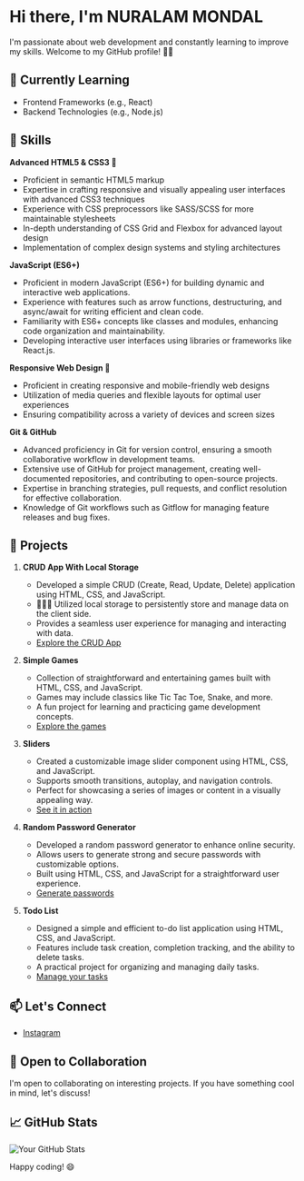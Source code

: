# Hi there, I'm NURALAM MONDAL
I'm passionate about web development and constantly learning to improve my skills. Welcome to my GitHub profile! 👨‍💻

## 🌱 Currently Learning
- Frontend Frameworks (e.g., React)
- Backend Technologies (e.g., Node.js)

## 🔧 Skills
 **Advanced HTML5 & CSS3 🚀**
  - Proficient in semantic HTML5 markup
  - Expertise in crafting responsive and visually appealing user interfaces with advanced CSS3 techniques
  - Experience with CSS preprocessors like SASS/SCSS for more maintainable stylesheets
  - In-depth understanding of CSS Grid and Flexbox for advanced layout design
  - Implementation of complex design systems and styling architectures

**JavaScript (ES6+)**
  - Proficient in modern JavaScript (ES6+) for building dynamic and interactive web applications.
  - Experience with features such as arrow functions, destructuring, and async/await for writing efficient and clean code.
  - Familiarity with ES6+ concepts like classes and modules, enhancing code organization and maintainability.
  - Developing interactive user interfaces using libraries or frameworks like React.js.


 **Responsive Web Design 📱**
  - Proficient in creating responsive and mobile-friendly web designs
  - Utilization of media queries and flexible layouts for optimal user experiences
  - Ensuring compatibility across a variety of devices and screen sizes

**Git & GitHub**
  - Advanced proficiency in Git for version control, ensuring a smooth collaborative workflow in development teams.
  - Extensive use of GitHub for project management, creating well-documented repositories, and contributing to open-source projects.
  - Expertise in branching strategies, pull requests, and conflict resolution for effective collaboration.
  - Knowledge of Git workflows such as Gitflow for managing feature releases and bug fixes.


## 🚀 Projects

1. **CRUD App With Local Storage**
   - Developed a simple CRUD (Create, Read, Update, Delete) application using HTML, CSS, and JavaScript.
   - 🔄🔄🔄  Utilized local storage to persistently store and manage data on the client side.
   - Provides a seamless user experience for managing and interacting with data.
   - [Explore the CRUD App](https://nur-9922.github.io/CRUD-App-With-Local-Storage/)

2. **Simple Games**
   - Collection of straightforward and entertaining games built with HTML, CSS, and JavaScript.
   - Games may include classics like Tic Tac Toe, Snake, and more.
   - A fun project for learning and practicing game development concepts.
   - [Explore the games](https://nur-9922.github.io/SIMPLE-GAMES)

3. **Sliders**
   - Created a customizable image slider component using HTML, CSS, and JavaScript.
   - Supports smooth transitions, autoplay, and navigation controls.
   - Perfect for showcasing a series of images or content in a visually appealing way.
   - [See it in action](https://github.com/your-username/sliders)

4. **Random Password Generator**
   - Developed a random password generator to enhance online security.
   - Allows users to generate strong and secure passwords with customizable options.
   - Built using HTML, CSS, and JavaScript for a straightforward user experience.
   - [Generate passwords](https://nur-9922.github.io/random-pas-gen/)

5. **Todo List**
   - Designed a simple and efficient to-do list application using HTML, CSS, and JavaScript.
   - Features include task creation, completion tracking, and the ability to delete tasks.
   - A practical project for organizing and managing daily tasks.
   - [Manage your tasks](https://nur-9922.github.io/Todo-list/)



## 📫 Let's Connect
- [Instagram](https://www.instagram.com/nuralam_9922/)

## 🤝 Open to Collaboration

I'm open to collaborating on interesting projects. If you have something cool in mind, let's discuss!

## 📈 GitHub Stats

![Your GitHub Stats](https://github-readme-stats.vercel.app/api?username=NUR-9922&show_icons=true&theme=radical)

Happy coding! 😄
